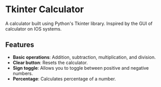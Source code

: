 # Tkinter Calculator

A calculator built using Python's Tkinter library. Inspired by the GUI of calculator on IOS systems.

## Features
- **Basic operations**: Addition, subtraction, multiplication, and division.
- **Clear button**: Resets the calculator.
- **Sign toggle**: Allows you to toggle between positive and negative numbers.
- **Percentage**: Calculates percentage of a number.
